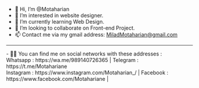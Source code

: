 - 👋 Hi, I’m @Motaharian
- 👀 I’m interested in website designer.
- 🌱 I’m currently learning Web Design.
- 💞️ I’m looking to collaborate on Front-end Project.
- 📫 Contact me via my gmail address: MiladMotaharian@gmail.com 
<hr>
- 🧑‍💻 You can find me on social networks with these addresses : <br> Whatsapp : https://wa.me/989140726365 | Telegram : https://t.me/Motahariane
<br>  Instagram : https://www.instagram.com/Motaharian_/ | Facebook : https://www.facebook.com/Motahariane | 

<!---
Motaharian/Motaharian is a ✨ special ✨ repository because its `README.md` (this file) appears on your GitHub profile.
You can click the Preview link to take a look at your changes.
--->
